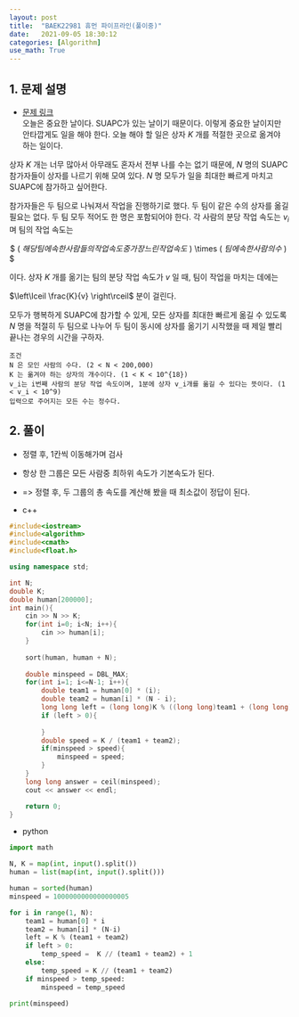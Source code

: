```yaml
---
layout: post
title:  "BAEK22981 휴먼 파이프라인(풀이중)"
date:   2021-09-05 18:30:12
categories: [Algorithm]
use_math: True
---
```


## 1. 문제 설명
* [문제 링크](https://www.acmicpc.net/problem/22981)  
오늘은 중요한 날이다. SUAPC가 있는 날이기 때문이다.
이렇게 중요한 날이지만 안타깝게도 일을 해야 한다. 오늘 해야 할 일은 상자 $K$ 개를 적절한 곳으로 옮겨야 하는 일이다.

상자 $K$ 개는 너무 많아서 아무래도 혼자서 전부 나를 수는 없기 때문에, $N$ 명의 SUAPC 참가자들이 상자를 나르기 위해 모여 있다. $N$ 명 모두가 일을 최대한 빠르게 마치고 SUAPC에 참가하고 싶어한다.

참가자들은 두 팀으로 나눠져서 작업을 진행하기로 했다. 두 팀이 같은 수의 상자를 옮길 필요는 없다. 두 팀 모두 적어도 한 명은 포함되어야 한다. 각 사람의 분당 작업 속도는 $v_i$ 며 팀의 작업 속도는

 $ ( $해당 팀에 속한 사람들의 작업 속도 중 가장 느린 작업 속도$ ) \times ( $팀에 속한 사람의 수$ ) $ 

이다. 상자 $K$ 개를 옮기는 팀의 분당 작업 속도가 $v$ 일 때, 팀이 작업을 마치는 데에는 
 
$\left\lceil \frac{K}{v} \right\rceil$ 분이 걸린다.

모두가 행복하게 SUAPC에 참가할 수 있게, 모든 상자를 최대한 빠르게 옮길 수 있도록 $N$ 명을 적절히 두 팀으로 나누어 두 팀이 동시에 상자를 옮기기 시작했을 때 제일 빨리 끝나는 경우의 시간을 구하자.

```
조건
N 은 모인 사람의 수다. (2 < N < 200,000)
K 는 옮겨야 하는 상자의 개수이다. (1 < K < 10^{18})
v_i는 i번째 사람의 분당 작업 속도이며, 1분에 상자 v_i개를 옮길 수 있다는 뜻이다. (1 < v_i < 10^9)
입력으로 주어지는 모든 수는 정수다.
```

## 2. 풀이
* 정렬 후, 1칸씩 이동해가며 검사
* 항상 한 그룹은 모든 사람중 최하위 속도가 기본속도가 된다.
* => 정렬 후, 두 그룹의 총 속도를 계산해 봤을 때 최소값이 정답이 된다.

* c++

```c++
#include<iostream>
#include<algorithm>
#include<cmath>
#include<float.h>

using namespace std;

int N;
double K;
double human[200000];
int main(){
    cin >> N >> K;
    for(int i=0; i<N; i++){
        cin >> human[i];
    }
    
    sort(human, human + N);
    
    double minspeed = DBL_MAX;
    for(int i=1; i<=N-1; i++){
        double team1 = human[0] * (i);
        double team2 = human[i] * (N - i);
        long long left = (long long)K % ((long long)team1 + (long long)team2)
        if (left > 0){
            
        }
        double speed = K / (team1 + team2);
        if(minspeed > speed){
            minspeed = speed;
        }
    }
    long long answer = ceil(minspeed);
    cout << answer << endl;

    return 0;
}
```

* python

```python
import math

N, K = map(int, input().split())
human = list(map(int, input().split()))

human = sorted(human)
minspeed = 1000000000000000005

for i in range(1, N):
    team1 = human[0] * i
    team2 = human[i] * (N-i)
    left = K % (team1 + team2)
    if left > 0:
        temp_speed =  K // (team1 + team2) + 1
    else:
        temp_speed = K // (team1 + team2)
    if minspeed > temp_speed:
        minspeed = temp_speed

print(minspeed)
```